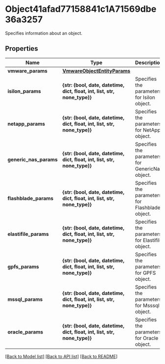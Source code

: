 # Object41afad77158841c1A71569dbe36a3257

Specifies information about an object.

## Properties
Name | Type | Description | Notes
------------ | ------------- | ------------- | -------------
**vmware_params** | [**VmwareObjectEntityParams**](VmwareObjectEntityParams.md) |  | [optional] 
**isilon_params** | **{str: (bool, date, datetime, dict, float, int, list, str, none_type)}** | Specifies the parameters for Isilon object. | [optional] 
**netapp_params** | **{str: (bool, date, datetime, dict, float, int, list, str, none_type)}** | Specifies the parameters for NetApp object. | [optional] 
**generic_nas_params** | **{str: (bool, date, datetime, dict, float, int, list, str, none_type)}** | Specifies the parameters for GenericNas object. | [optional] 
**flashblade_params** | **{str: (bool, date, datetime, dict, float, int, list, str, none_type)}** | Specifies the parameters for Flashblade object. | [optional] 
**elastifile_params** | **{str: (bool, date, datetime, dict, float, int, list, str, none_type)}** | Specifies the parameters for Elastifile object. | [optional] 
**gpfs_params** | **{str: (bool, date, datetime, dict, float, int, list, str, none_type)}** | Specifies the parameters for GPFS object. | [optional] 
**mssql_params** | **{str: (bool, date, datetime, dict, float, int, list, str, none_type)}** | Specifies the parameters for Msssql object. | [optional] 
**oracle_params** | **{str: (bool, date, datetime, dict, float, int, list, str, none_type)}** | Specifies the parameters for Oracle object. | [optional] 

[[Back to Model list]](../README.md#documentation-for-models) [[Back to API list]](../README.md#documentation-for-api-endpoints) [[Back to README]](../README.md)


